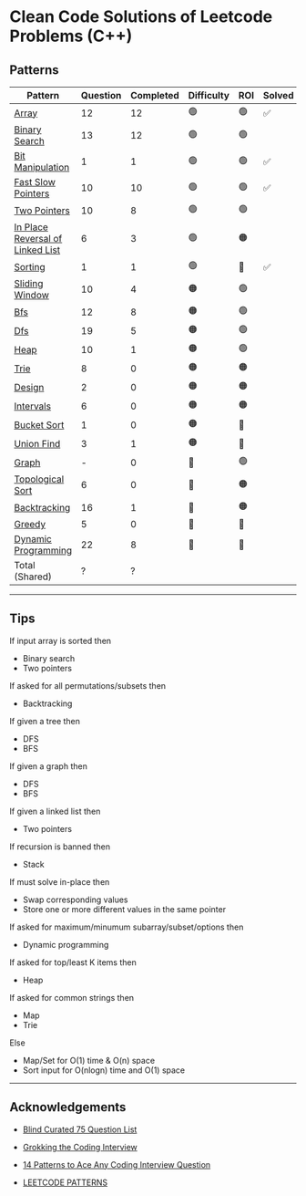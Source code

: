 # Clean Code Solutions of Leetcode Problems (C++)

## Patterns

| Pattern                                                                                                                                    | Question | Completed | Difficulty | ROI | Solved |
| ------------------------------------------------------------------------------------------------------------------------------------------ | -------- | --------- | ---------- | --- | ------ |
| [Array](https://github.com/gyaliniz/leetcode-cpp/tree/main/Patterns/Arrays)                                                                | 12       | 12        | 🟢         | 🟢  | ✅     |
| [Binary Search](https://github.com/gyaliniz/leetcode-cpp/tree/main/Patterns/Binary%20Search)                                               | 13       | 12        | 🟢         | 🟢  |        |
| [Bit Manipulation](https://github.com/gyaliniz/leetcode-cpp/tree/main/Patterns/Bit%20Manipulation)                                         | 1        | 1         | 🟢         | 🟢  | ✅     |
| [Fast Slow Pointers](https://github.com/gyaliniz/leetcode-cpp/tree/main/Patterns/Fast%20Slow%20Pointers)                                   | 10       | 10        | 🟢         | 🟢  | ✅     |
| [Two Pointers](https://github.com/gyaliniz/leetcode-cpp/tree/main/Patterns/Two%20Pointers)                                                 | 10       | 8         | 🟢         | 🟢  |        |
| [In Place Reversal of Linked List](https://github.com/gyaliniz/leetcode-cpp/tree/main/Patterns/In%20Place%20Reversal%20Of%20Linked%20List) | 6        | 3         | 🟢         | 🟠  |        |
| [Sorting](https://github.com/gyaliniz/leetcode-cpp/tree/main/Patterns/Sorting)                                                             | 1        | 1         | 🟢         | 🔴  | ✅     |
| [Sliding Window](https://github.com/gyaliniz/leetcode-cpp/tree/main/Patterns/Sliding%20Window)                                             | 10       | 4         | 🟠         | 🟢  |        |
| [Bfs](https://github.com/gyaliniz/leetcode-cpp/tree/main/Patterns/Bfs)                                                                     | 12       | 8         | 🟠         | 🟢  |        |
| [Dfs](https://github.com/gyaliniz/leetcode-cpp/tree/main/Patterns/Dfs)                                                                     | 19       | 5         | 🟠         | 🟢  |        |
| [Heap](https://github.com/gyaliniz/leetcode-cpp/tree/main/Patterns/Heap)                                                                   | 10       | 1         | 🟠         | 🟢  |        |
| [Trie](https://github.com/gyaliniz/leetcode-cpp/tree/main/Patterns/Trie)                                                                   | 8        | 0         | 🟠         | 🟠  |        |
| [Design](https://github.com/gyaliniz/leetcode-cpp/tree/main/Patterns/Design)                                                               | 2        | 0         | 🟠         | 🟠  |        |
| [Intervals](https://github.com/gyaliniz/leetcode-cpp/tree/main/Patterns/Intervals)                                                         | 6        | 0         | 🟠         | 🟠  |        |
| [Bucket Sort](https://github.com/gyaliniz/leetcode-cpp/tree/main/Patterns/Bucket%20Sort)                                                   | 1        | 0         | 🟠         | 🔴  |        |
| [Union Find](https://github.com/gyaliniz/leetcode-cpp/tree/main/Patterns/Union%20Find)                                                     | 3        | 1         | 🟠         | 🔴  |        |
| [Graph](https://github.com/gyaliniz/leetcode-cpp/tree/main/Patterns/Graph)                                                                 | -        | 0         | 🔴         | 🟢  |        |
| [Topological Sort](https://github.com/gyaliniz/leetcode-cpp/tree/main/Patterns/Topological%20Sort)                                         | 6        | 0         | 🔴         | 🟠  |        |
| [Backtracking](https://github.com/gyaliniz/leetcode-cpp/tree/main/Patterns/Backtracking)                                                   | 16       | 1         | 🔴         | 🟠  |        |
| [Greedy](https://github.com/gyaliniz/leetcode-cpp/tree/main/Patterns/Greedy)                                                               | 5        | 0         | 🔴         | 🔴  |        |
| [Dynamic Programming](https://github.com/gyaliniz/leetcode-cpp/tree/main/Patterns/Dynamic%20Programming)                                   | 22       | 8         | 🔴         | 🔴  |        |
| Total (Shared)                                                                                                                             | ?        | ?         |            |     |

---

## Tips

If input array is sorted then

- Binary search
- Two pointers

If asked for all permutations/subsets then

- Backtracking

If given a tree then

- DFS
- BFS

If given a graph then

- DFS
- BFS

If given a linked list then

- Two pointers

If recursion is banned then

- Stack

If must solve in-place then

- Swap corresponding values
- Store one or more different values in the same pointer

If asked for maximum/minumum subarray/subset/options then

- Dynamic programming

If asked for top/least K items then

- Heap

If asked for common strings then

- Map
- Trie

Else

- Map/Set for O(1) time & O(n) space
- Sort input for O(nlogn) time and O(1) space

---

## Acknowledgements

- [Blind Curated 75 Question List](https://www.teamblind.com/post/New-Year-Gift---Curated-List-of-Top-100-LeetCode-Questions-to-Save-Your-Time-OaM1orEU)

- [Grokking the Coding Interview](https://www.educative.io/courses/grokking-the-coding-interview)

- [14 Patterns to Ace Any Coding Interview Question](https://hackernoon.com/14-patterns-to-ace-any-coding-interview-question-c5bb3357f6ed)

- [LEETCODE PATTERNS](https://seanprashad.com/leetcode-patterns/)
<!--
| []() | [Go](<..//Solutions/.md>) | 🟢 | |
-->
